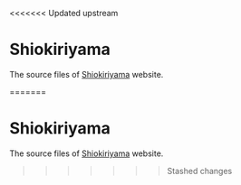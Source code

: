 <<<<<<< Updated upstream
# Shiokiriyama

The source files of [Shiokiriyama][1] website.

[1]: https://shiokiriyama.github.io/
=======
# Shiokiriyama

The source files of [Shiokiriyama][1] website.

[1]: https://shiokiriyama.github.io/
>>>>>>> Stashed changes
